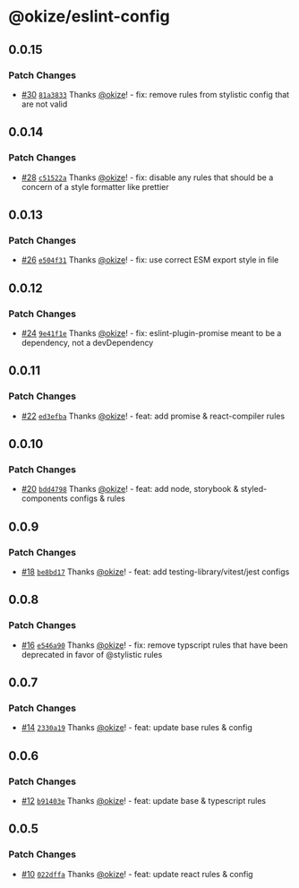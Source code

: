 # @okize/eslint-config

## 0.0.15

### Patch Changes

- [#30](https://github.com/okize/eslint-config/pull/30) [`81a3833`](https://github.com/okize/eslint-config/commit/81a3833bcb5940361ce1fc314889ebe8809c20ac) Thanks [@okize](https://github.com/okize)! - fix: remove rules from stylistic config that are not valid

## 0.0.14

### Patch Changes

- [#28](https://github.com/okize/eslint-config/pull/28) [`c51522a`](https://github.com/okize/eslint-config/commit/c51522a7d78d055cb651780a8743162182f01161) Thanks [@okize](https://github.com/okize)! - fix: disable any rules that should be a concern of a style formatter like prettier

## 0.0.13

### Patch Changes

- [#26](https://github.com/okize/eslint-config/pull/26) [`e504f31`](https://github.com/okize/eslint-config/commit/e504f31d57c4efbb26f39ae3c6fc7950d706791c) Thanks [@okize](https://github.com/okize)! - fix: use correct ESM export style in file

## 0.0.12

### Patch Changes

- [#24](https://github.com/okize/eslint-config/pull/24) [`9e41f1e`](https://github.com/okize/eslint-config/commit/9e41f1e418a3b5e7f664674ab4cefb074041a16b) Thanks [@okize](https://github.com/okize)! - fix: eslint-plugin-promise meant to be a dependency, not a devDependency

## 0.0.11

### Patch Changes

- [#22](https://github.com/okize/eslint-config/pull/22) [`ed3efba`](https://github.com/okize/eslint-config/commit/ed3efba6a8589d07cc736d63ec4333c9bc948043) Thanks [@okize](https://github.com/okize)! - feat: add promise & react-compiler rules

## 0.0.10

### Patch Changes

- [#20](https://github.com/okize/eslint-config/pull/20) [`bdd4798`](https://github.com/okize/eslint-config/commit/bdd4798442440fe3013ac6cd1e54d847d2049182) Thanks [@okize](https://github.com/okize)! - feat: add node, storybook & styled-components configs & rules

## 0.0.9

### Patch Changes

- [#18](https://github.com/okize/eslint-config/pull/18) [`be8bd17`](https://github.com/okize/eslint-config/commit/be8bd178325b6ffbae4e28f9afd156dd4a3413b4) Thanks [@okize](https://github.com/okize)! - feat: add testing-library/vitest/jest configs

## 0.0.8

### Patch Changes

- [#16](https://github.com/okize/eslint-config/pull/16) [`e546a90`](https://github.com/okize/eslint-config/commit/e546a905cd1e5e46c6b6c38783517c9790b8df22) Thanks [@okize](https://github.com/okize)! - fix: remove typscript rules that have been deprecated in favor of @stylistic rules

## 0.0.7

### Patch Changes

- [#14](https://github.com/okize/eslint-config/pull/14) [`2330a19`](https://github.com/okize/eslint-config/commit/2330a19c3c3aac2dc48226f93481b88ba9e99cdc) Thanks [@okize](https://github.com/okize)! - feat: update base rules & config

## 0.0.6

### Patch Changes

- [#12](https://github.com/okize/eslint-config/pull/12) [`b91403e`](https://github.com/okize/eslint-config/commit/b91403e39207ef3b1a6cf47ac89b845b9114a9e6) Thanks [@okize](https://github.com/okize)! - feat: update base & typescript rules

## 0.0.5

### Patch Changes

- [#10](https://github.com/okize/eslint-config/pull/10) [`022dffa`](https://github.com/okize/eslint-config/commit/022dffacbe97e18d7d13dad7fc99073f77b1ef36) Thanks [@okize](https://github.com/okize)! - feat: update react rules & config
